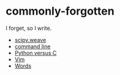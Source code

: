 commonly-forgotten
==================

I forget, so I write.

* [scipy.weave](Pages/Weave)
* [command line](Pages/Commands)
* [Python versus C](Pages/python-versus-c)
* [Vim](Pages/Vim)
* [Words](Pages/Words)
